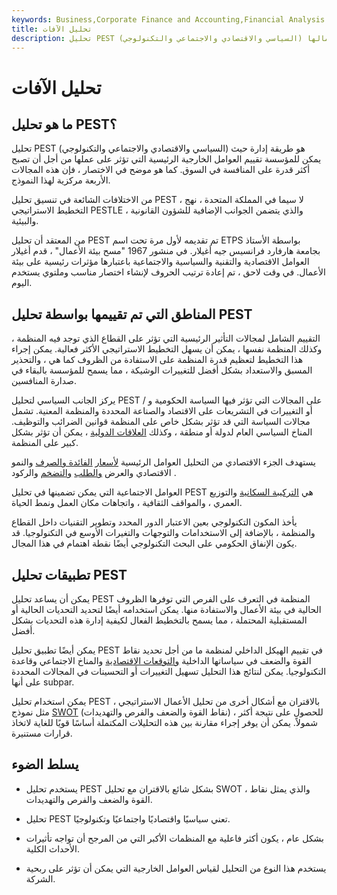 ```yaml
---
keywords: Business,Corporate Finance and Accounting,Financial Analysis
title: تحليل الآفات
description: تحليل PEST (السياسي والاقتصادي والاجتماعي والتكنولوجي) هو طريقة تحليلية تستخدمها الشركات لتحديد العوامل الخارجية الرئيسية التي يمكن أن تؤثر على أعمالها.
---
```


# تحليل الآفات
## ما هو تحليل PEST؟

تحليل PEST (السياسي والاقتصادي والاجتماعي والتكنولوجي) هو طريقة إدارة حيث يمكن للمؤسسة تقييم العوامل الخارجية الرئيسية التي تؤثر على عملها من أجل أن تصبح أكثر قدرة على المنافسة في السوق. كما هو موضح في الاختصار ، فإن هذه المجالات الأربعة مركزية لهذا النموذج.

من الاختلافات الشائعة في تنسيق تحليل PEST ، لا سيما في المملكة المتحدة ، نهج التخطيط الاستراتيجي PESTLE ، والذي يتضمن الجوانب الإضافية للشؤون القانونية والبيئية.

من المعتقد أن تحليل PEST تم تقديمه لأول مرة تحت اسم ETPS بواسطة الأستاذ بجامعة هارفارد فرانسيس جيه أغيلار. في منشور 1967 "مسح بيئة الأعمال" ، قدم أغيلار العوامل الاقتصادية والتقنية والسياسية والاجتماعية باعتبارها مؤثرات رئيسية على بيئة الأعمال. في وقت لاحق ، تم إعادة ترتيب الحروف لإنشاء اختصار مناسب وملتوي يستخدم اليوم.

## المناطق التي تم تقييمها بواسطة تحليل PEST

التقييم الشامل لمجالات التأثير الرئيسية التي تؤثر على القطاع الذي توجد فيه المنظمة ، وكذلك المنظمة نفسها ، يمكن أن يسهل التخطيط الاستراتيجي الأكثر فعالية. يمكن إجراء هذا التخطيط لتعظيم قدرة المنظمة على الاستفادة من الظروف كما هي ، والتحذير المسبق والاستعداد بشكل أفضل للتغييرات الوشيكة ، مما يسمح للمؤسسة بالبقاء في صدارة المنافسين.

يركز الجانب السياسي لتحليل PEST على المجالات التي تؤثر فيها السياسة الحكومية و / أو التغييرات في التشريعات على الاقتصاد والصناعة المحددة والمنظمة المعنية. تشمل مجالات السياسة التي قد تؤثر بشكل خاص على المنظمة قوانين الضرائب والتوظيف. المناخ السياسي العام لدولة أو منطقة ، وكذلك [العلاقات الدولية](/investorrelations) ، يمكن أن تؤثر بشكل كبير على المنظمة.

يستهدف الجزء الاقتصادي من التحليل العوامل الرئيسية [لأسعار](/recession) [الفائدة والصرف](/exchangerate) والنمو الاقتصادي والعرض [والطلب](/law-of-supply-demand) [والتضخم](/inflation) والركود .

العوامل الاجتماعية التي يمكن تضمينها في تحليل PEST هي [التركيبة السكانية](/demographics) والتوزيع العمري ، والمواقف الثقافية ، واتجاهات مكان العمل ونمط الحياة.

يأخذ المكون التكنولوجي بعين الاعتبار الدور المحدد وتطوير التقنيات داخل القطاع والمنظمة ، بالإضافة إلى الاستخدامات والتوجهات والتغيرات الأوسع في التكنولوجيا. قد يكون الإنفاق الحكومي على البحث التكنولوجي أيضًا نقطة اهتمام في هذا المجال.

## تطبيقات تحليل PEST

يمكن أن يساعد تحليل PEST المنظمة في التعرف على الفرص التي توفرها الظروف الحالية في بيئة الأعمال والاستفادة منها. يمكن استخدامه أيضًا لتحديد التحديات الحالية أو المستقبلية المحتملة ، مما يسمح بالتخطيط الفعال لكيفية إدارة هذه التحديات بشكل أفضل.

يمكن أيضًا تطبيق تحليل PEST في تقييم الهيكل الداخلي لمنظمة ما من أجل تحديد نقاط القوة والضعف في سياساتها الداخلية [والتوقعات الاقتصادية](/economic-forecasting) والمناخ الاجتماعي وقاعدة التكنولوجيا. يمكن لنتائج هذا التحليل تسهيل التغييرات أو التحسينات في المجالات المحددة على أنها subpar.

يمكن استخدام تحليل PEST بالاقتران مع أشكال أخرى من تحليل الأعمال الاستراتيجي ، مثل نموذج [SWOT](/swot) (نقاط القوة والضعف والفرص والتهديدات) ، للحصول على نتيجة أكثر شمولاً. يمكن أن يوفر إجراء مقارنة بين هذه التحليلات المكتملة أساسًا قويًا للغاية لاتخاذ قرارات مستنيرة.

## يسلط الضوء

- يستخدم تحليل PEST بشكل شائع بالاقتران مع تحليل SWOT ، والذي يمثل نقاط القوة والضعف والفرص والتهديدات.

- تحليل PEST تعني سياسيًا واقتصاديًا واجتماعيًا وتكنولوجيًا.

- بشكل عام ، يكون أكثر فاعلية مع المنظمات الأكبر التي من المرجح أن تواجه تأثيرات الأحداث الكلية.

- يستخدم هذا النوع من التحليل لقياس العوامل الخارجية التي يمكن أن تؤثر على ربحية الشركة.

